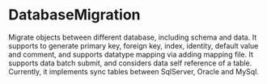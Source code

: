 # DatabaseMigration
Migrate objects between different database, including schema and data.
It supports to generate primary key, foreign key, index, identity, default value and comment, and supports datatype mapping via adding mapping file. It supports data batch submit, and considers data self reference of a table. Currently, it implements sync tables between SqlServer, Oracle and MySql.
